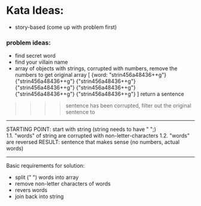 # Kata Ideas:

* story-based (come up with problem first)

### problem ideas:
* find secret word
* find your villain name 
* array of objects with strings, corrupted with numbers, remove the numbers to get original array
[
    {word: "strin456a48436++g"}
    {"strin456a48436++g"}
    {"strin456a48436++g"}
    {"strin456a48436++g"}
    {"strin456a48436++g"}
    {"strin456a48436++g"}
    {"strin456a48436++g"}
]
return a sentence

>>>> sentence has been corrupted, filter out the original sentence to 
__________________________


STARTING POINT: start with string (string needs to have " ";)  
    1.1. "words" of string are corrupted with non-letter-characters 
    1.2. "words" are reversed
RESULT: sentence that makes sense (no numbers, actual words) 


__________________________
Basic requirements for solution:
* split (" ") words into array
* remove non-letter characters of words
* revers words
* join back into string


